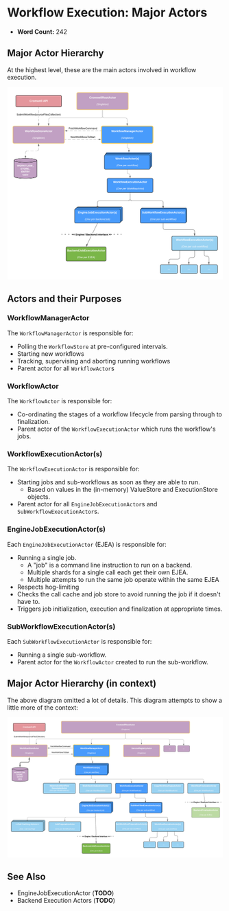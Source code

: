 # Workflow Execution: Major Actors

* **Word Count:** 242

## Major Actor Hierarchy

At the highest level, these are the main actors involved in workflow execution.

![high level overview diagram](WorkflowExecutionHighLevelOverview.png)

## Actors and their Purposes

### WorkflowManagerActor

The `WorkflowManagerActor` is responsible for:

* Polling the `WorkflowStore` at pre-configured intervals.
* Starting new workflows
* Tracking, supervising and aborting running workflows
* Parent actor for all `WorkflowActor`s

### WorkflowActor

The `WorkflowActor` is responsible for:
 
* Co-ordinating the stages of a workflow lifecycle from parsing through to finalization.
* Parent actor of the `WorkflowExecutionActor` which runs the workflow's jobs.

### WorkflowExecutionActor(s)

The `WorkflowExecutionActor` is responsible for:

* Starting jobs and sub-workflows as soon as they are able to run.
    * Based on values in the (in-memory) ValueStore and ExecutionStore objects.
* Parent actor for all `EngineJobExecutionActor`s and `SubWorkflowExecutionActor`s.

### EngineJobExecutionActor(s)

Each `EngineJobExecutionActor` (EJEA) is responsible for:

* Running a single job.
    * A "job" is a command line instruction to run on a backend.
    * Multiple shards for a single call each get their own EJEA.
    * Multiple attempts to run the same job operate within the same EJEA
* Respects hog-limiting
* Checks the call cache and job store to avoid running the job if it doesn't have to.
* Triggers job initialization, execution and finalization at appropriate times.

### SubWorkflowExecutionActor(s)

Each `SubWorkflowExecutionActor` is responsible for:

* Running a single sub-workflow.
* Parent actor for the `WorkflowActor` created to run the sub-workflow.

## Major Actor Hierarchy (in context)

The above diagram omitted a lot of details. This diagram attempts to show a little more of the
context:

![high level overview in context diagram](WorkflowExecutionHighLevelOverviewInContext.png)

## See Also 

* EngineJobExecutionActor (**TODO**)
* Backend Execution Actors (**TODO**)
